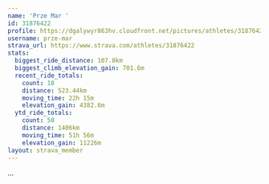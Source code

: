 ```yaml
---
name: 'Prze Mar '
id: 31876422
profile: https://dgalywyr863hv.cloudfront.net/pictures/athletes/31876422/22548952/2/large.jpg
username: prze-mar
strava_url: https://www.strava.com/athletes/31876422
stats:
  biggest_ride_distance: 107.8km
  biggest_climb_elevation_gain: 701.6m
  recent_ride_totals:
    count: 18
    distance: 523.44km
    moving_time: 22h 15m
    elevation_gain: 4382.6m
  ytd_ride_totals:
    count: 50
    distance: 1406km
    moving_time: 51h 56m
    elevation_gain: 11226m
layout: strava_member
--- 
```

...
